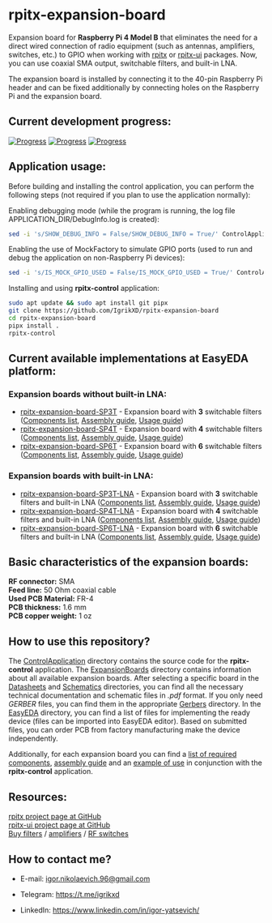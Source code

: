 # rpitx-expansion-board

Expansion board for **Raspberry Pi 4 Model B** that eliminates the need for a direct wired connection of radio equipment (such as antennas, amplifiers, switches, etc.) to GPIO when working with [rpitx][1] or [rpitx-ui][2] packages. Now, you can use coaxial SMA output, switchable filters, and built-in LNA.

The expansion board is installed by connecting it to the 40-pin Raspberry Pi header and can be fixed additionally by connecting holes on the Raspberry Pi and the expansion board.

## Current development progress:
[![Progress](https://img.shields.io/badge/rpitx--expansion--board-not%20tested-red.svg?longCache=true&style=for-the-badge)](https://easyeda.com/IgrikXD/rpitx-expansion-board)&nbsp;[![Progress](https://img.shields.io/badge/app%20version-0.4-blue.svg?longCache=true&style=for-the-badge)](./ControlApplication)&nbsp;[![Progress](https://img.shields.io/badge/pcb%20version-0.0-blue.svg?longCache=true&style=for-the-badge)](./EasyEDA)

## Application usage:

Before building and installing the control application, you can perform the following steps (not required if you plan to use the application normally):

Enabling debugging mode (while the program is running, the log file APPLICATION_DIR/DebugInfo.log is created):
```sh
sed -i 's/SHOW_DEBUG_INFO = False/SHOW_DEBUG_INFO = True/' ControlApplication/main.py
```

Enabling the use of MockFactory to simulate GPIO ports (used to run and debug the application on non-Raspberry Pi devices):
```sh
sed -i 's/IS_MOCK_GPIO_USED = False/IS_MOCK_GPIO_USED = True/' ControlApplication/main.py
```

Installing and using **rpitx-control** application:
```sh
sudo apt update && sudo apt install git pipx
git clone https://github.com/IgrikXD/rpitx-expansion-board
cd rpitx-expansion-board
pipx install .
rpitx-control
```

## Current available implementations at EasyEDA platform:
### Expansion boards without built-in LNA:
- [rpitx-expansion-board-SP3T][6] - Expansion board with **3** switchable filters ([Components list](./ExpansionBoards/rpitx-expansion-board-SP3T/Components-list.md), [Assembly guide](./ExpansionBoards/rpitx-expansion-board-SP3T/Assembly-guide.md), [Usage guide](./ExpansionBoards/rpitx-expansion-board-SP3T/Usage-guide.md))
- [rpitx-expansion-board-SP4T][7] - Expansion board with **4** switchable filters ([Components list](./ExpansionBoards/rpitx-expansion-board-SP4T/Components-list.md), [Assembly guide](./ExpansionBoards/rpitx-expansion-board-SP4T/Assembly-guide.md), [Usage guide](./ExpansionBoards/rpitx-expansion-board-SP3T/Usage-guide.md))
- [rpitx-expansion-board-SP6T][8] - Expansion board with **6** switchable filters ([Components list](./ExpansionBoards/rpitx-expansion-board-SP6T/Components-list.md), [Assembly guide](./ExpansionBoards/rpitx-expansion-board-SP6T/Assembly-guide.md), [Usage guide](./ExpansionBoards/rpitx-expansion-board-SP3T/Usage-guide.md))
### Expansion boards with built-in LNA:
- [rpitx-expansion-board-SP3T-LNA][9] - Expansion board with **3** switchable filters and built-in LNA ([Components list](./ExpansionBoards/rpitx-expansion-board-SP3T-LNA/Components-list.md), [Assembly guide](./ExpansionBoards/rpitx-expansion-board-SP3T-LNA/Assembly-guide.md), [Usage guide](./ExpansionBoards/rpitx-expansion-board-SP3T-LNA/Usage-guide.md))
- [rpitx-expansion-board-SP4T-LNA][10] - Expansion board with **4** switchable filters and built-in LNA ([Components list](./ExpansionBoards/rpitx-expansion-board-SP4T-LNA/Components-list.md), [Assembly guide](./ExpansionBoards/rpitx-expansion-board-SP4T-LNA/Assembly-guide.md), [Usage guide](./ExpansionBoards/rpitx-expansion-board-SP4T-LNA/Usage-guide.md))
- [rpitx-expansion-board-SP6T-LNA][11] - Expansion board with **6** switchable filters and built-in LNA ([Components list](./ExpansionBoards/rpitx-expansion-board-SP6T-LNA/Components-list.md), [Assembly guide](./ExpansionBoards/rpitx-expansion-board-SP6T-LNA/Assembly-guide.md), [Usage guide](./ExpansionBoards/rpitx-expansion-board-SP6T-LNA/Usage-guide.md))

## Basic characteristics of the expansion boards:
**RF connector:** SMA  
**Feed line:** 50 Ohm coaxial cable  
**Used PCB Material:** FR-4  
**PCB thickness:** 1.6 mm  
**PCB copper weight:** 1 oz 

## How to use this repository?
The [ControlApplication](./ControlApplication) directory contains the source code for the **rpitx-control** application. The [ExpansionBoards](./ExpansionBoards) directory contains information about all available expansion boards. After selecting a specific board in the [Datasheets](./ExpansionBoards/rpitx-expansion-board-SP3T/Datasheets) and [Schematics](./ExpansionBoards/rpitx-expansion-board-SP3T/Schematics) directories, you can find all the necessary technical documentation and schematic files in _.pdf_ format. If you only need _GERBER_ files, you can find them in the appropriate [Gerbers](./ExpansionBoards/rpitx-expansion-board-SP3T/Gerbers) directory. In the [EasyEDA](./ExpansionBoards/rpitx-expansion-board-SP3T/EasyEDA) directory, you can find a list of files for implementing the ready device (files can be imported into EasyEDA editor). Based on submitted files, you can order PCB from factory manufacturing make the device independently.  

Additionally, for each expansion board you can find a [list of required components](./ExpansionBoards/rpitx-expansion-board-SP3T/Components-list.md), [assembly guide](./ExpansionBoards/rpitx-expansion-board-SP3T/Assembly-guide.md) and an [example of use](./ExpansionBoards/rpitx-expansion-board-SP3T/Usage-guide.md) in conjunction with the **rpitx-control** application.

## Resources:
[rpitx project page at GitHub][1]  
[rpitx-ui project page at GitHub][2]  
[Buy filters][3] / [amplifiers][4] / [RF switches][5]  

## How to contact me?
- E-mail: igor.nikolaevich.96@gmail.com
- Telegram: https://t.me/igrikxd
- LinkedIn: https://www.linkedin.com/in/igor-yatsevich/

  [1]: https://github.com/F5OEO/rpitx
  [2]: https://github.com/IgrikXD/rpitx-ui
  [3]: https://www.minicircuits.com/WebStore/RF-Filters.html
  [4]: https://www.minicircuits.com/WebStore/Amplifiers.html
  [5]: https://www.minicircuits.com/WebStore/Switches.html
  [6]: https://easyeda.com/IgrikXD/rpitx-expansion-board-SP3T
  [7]: https://easyeda.com/IgrikXD/rpitx-expansion-board-SP4T
  [8]: https://easyeda.com/IgrikXD/rpitx-expansion-board-SP6T
  [9]: https://easyeda.com/IgrikXD/rpitx-expansion-board-SP3T-LNA
  [10]: https://easyeda.com/IgrikXD/rpitx-expansion-board-SP4T-LNA
  [11]: https://easyeda.com/IgrikXD/rpitx-expansion-board-SP6T-LNA
